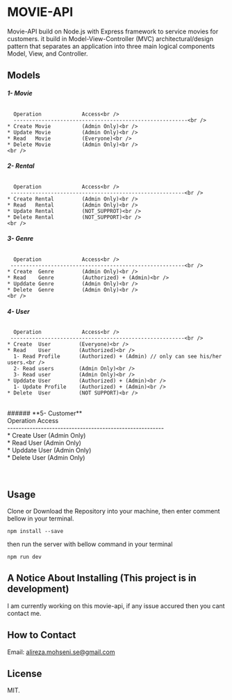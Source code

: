 # MOVIE-API

Movie-API build on Node.js with Express framework to service movies for customers. it build in Model-View-Controller (MVC) architectural/design pattern that 
separates an application into three main logical components Model, View, and Controller. 

## Models

  ###### **1- Movie** <br />
      Operation             Access<br />
      --------------------------------------------------------<br />
    * Create Movie          (Admin Only)<br />
    * Update Movie          (Admin Only)<br />
    * Read   Movie          (Everyone)<br />
    * Delete Movie          (Admin Only)<br />
    <br />
  ###### **2- Rental** <br />
      Operation             Access<br />
     --------------------------------------------------------<br />
    * Create Rental         (Admin Only)<br />
    * Read   Rental         (Admin Only)<br />
    * Update Rental         (NOT_SUPPROT)<br />
    * Delete Rental         (NOT_SUPPORT)<br />
    <br />
  ###### **3- Genre** <br />
      Operation             Access<br />
     --------------------------------------------------------<br />
    * Create  Genre         (Admin Only)<br />
    * Read    Genre         (Authorized) + (Admin)<br />
    * Upddate Genre         (Admin Only)<br />
    * Delete  Genre         (Admin Only)<br />
    <br />
  ###### **4- User** <br />
      Operation             Access<br />
     --------------------------------------------------------<br />
    * Create  User         (Everyone)<br />
    * Read    User         (Authorized)<br />
      1- Read Profile      (Authorized) + (Admin) // only can see his/her users.<br />
      2- Read users        (Admin Only)<br />
      3- Read user         (Admin Only)<br />
    * Upddate User         (Authorized) + (Admin)<br />
      1- Update Profile    (Authorized) + (Admin)<br />
    * Delete  User         (NOT SUPPORT)<br />
  <br />
  ###### **5- Customer** <br />
      Operation             Access<br />
     --------------------------------------------------------<br />
    * Create  User         (Admin Only)<br />
    * Read    User         (Admin Only)<br />
    * Upddate User         (Admin Only)<br />
    * Delete  User         (Admin Only)<br />
    <br />
<br />

## Usage

Clone or Download the Repository into your machine, then enter comment bellow in your terminal.

```
npm install --save
```

then run the server with bellow command in your terminal

```
npm run dev
```

## A Notice About Installing (This project is in development) 

I am currently working on this movie-api, if any issue accured then you cant contact me.

## How to Contact

Email: alireza.mohseni.se@gmail.com

## License

MIT.

